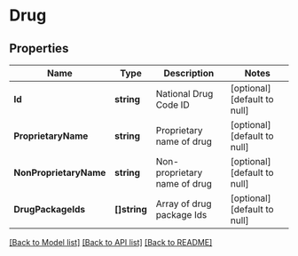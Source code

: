 # Drug

## Properties
Name | Type | Description | Notes
------------ | ------------- | ------------- | -------------
**Id** | **string** | National Drug Code ID | [optional] [default to null]
**ProprietaryName** | **string** | Proprietary name of drug | [optional] [default to null]
**NonProprietaryName** | **string** | Non-proprietary name of drug | [optional] [default to null]
**DrugPackageIds** | **[]string** | Array of drug package Ids | [optional] [default to null]

[[Back to Model list]](../README.md#documentation-for-models) [[Back to API list]](../README.md#documentation-for-api-endpoints) [[Back to README]](../README.md)


